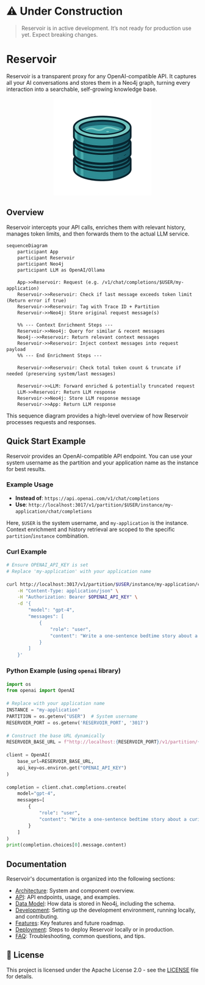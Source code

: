 # ⚠️ Under Construction

> Reservoir is in active development. It’s not ready for production use yet. Expect breaking changes.

# Reservoir

Reservoir is a transparent proxy for any OpenAI-compatible API. It captures all your AI conversations and stores them in a Neo4j graph, turning every interaction into a searchable, self-growing knowledge base.

<p align="center"><img src="./docs/logo_2d.png" width="256" alt="Reservoir Logo"/></p>

## Overview

Reservoir intercepts your API calls, enriches them with relevant history, manages token limits, and then forwards them to the actual LLM service.

```mermaid
sequenceDiagram
    participant App
    participant Reservoir
    participant Neo4j
    participant LLM as OpenAI/Ollama

    App->>Reservoir: Request (e.g. /v1/chat/completions/$USER/my-application)
    Reservoir->>Reservoir: Check if last message exceeds token limit (Return error if true)
    Reservoir->>Reservoir: Tag with Trace ID + Partition
    Reservoir->>Neo4j: Store original request message(s)

    %% --- Context Enrichment Steps ---
    Reservoir->>Neo4j: Query for similar & recent messages
    Neo4j-->>Reservoir: Return relevant context messages
    Reservoir->>Reservoir: Inject context messages into request payload
    %% --- End Enrichment Steps ---

    Reservoir->>Reservoir: Check total token count & truncate if needed (preserving system/last messages)

    Reservoir->>LLM: Forward enriched & potentially truncated request
    LLM->>Reservoir: Return LLM response
    Reservoir->>Neo4j: Store LLM response message
    Reservoir->>App: Return LLM response
```

This sequence diagram provides a high-level overview of how Reservoir processes requests and responses.

## Quick Start Example

Reservoir provides an OpenAI-compatible API endpoint. You can use your system username as the partition and your application name as the instance for best results.

### Example Usage

- **Instead of**:
  `https://api.openai.com/v1/chat/completions`
- **Use**:
  `http://localhost:3017/v1/partition/$USER/instance/my-application/chat/completions`

Here, `$USER` is the system username, and `my-application` is the instance. Context enrichment and history retrieval are scoped to the specific `partition`/`instance` combination.

### Curl Example

```bash
# Ensure OPENAI_API_KEY is set
# Replace 'my-application' with your application name

curl http://localhost:3017/v1/partition/$USER/instance/my-application/chat/completions \
    -H "Content-Type: application/json" \
    -H "Authorization: Bearer $OPENAI_API_KEY" \
    -d '{
        "model": "gpt-4",
        "messages": [
            {
                "role": "user",
                "content": "Write a one-sentence bedtime story about a brave little toaster."
            }
        ]
    }'
```

### Python Example (using `openai` library)

```python
import os
from openai import OpenAI

# Replace with your application name
INSTANCE = "my-application"
PARTITION = os.getenv("USER")  # System username
RESERVOIR_PORT = os.getenv('RESERVOIR_PORT', '3017')

# Construct the base URL dynamically
RESERVOIR_BASE_URL = f"http://localhost:{RESERVOIR_PORT}/v1/partition/{PARTITION}/instance/{INSTANCE}"

client = OpenAI(
    base_url=RESERVOIR_BASE_URL,
    api_key=os.environ.get("OPENAI_API_KEY")
)

completion = client.chat.completions.create(
    model="gpt-4",
    messages=[
        {
            "role": "user",
            "content": "Write a one-sentence bedtime story about a curious robot."
        }
    ]
)
print(completion.choices[0].message.content)
```

## Documentation

Reservoir's documentation is organized into the following sections:

- [Architecture](./docs/architecture.md): System and component overview.
- [API](./docs/api.md): API endpoints, usage, and examples.
- [Data Model](./docs/data_model.md): How data is stored in Neo4j, including the schema.
- [Development](./docs/dev.md): Setting up the development environment, running locally, and contributing.
- [Features](./docs/features.md): Key features and future roadmap.
- [Deployment](./docs/deployment.md): Steps to deploy Reservoir locally or in production.
- [FAQ](./docs/faq.md): Troubleshooting, common questions, and tips.

## 📜 License

This project is licensed under the Apache License 2.0 - see the [LICENSE](LICENSE) file for details.

